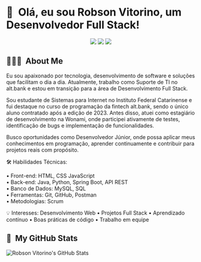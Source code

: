 <h1>👋 &nbsp;Olá, eu sou Robson Vitorino, um  Desenvolvedor Full Stack!</h1>
<p align="center">
<a href="https://www.linkedin.com/in/robson-vitorino-888100253"><img src="https://img.shields.io/badge/-My%20LinkedIn-0077B5?style=flat-square&logo=linkedin&logoColor=white"/></a>
<a href="https://www.instagram.com/vitorinotech?igsh=dnFxMHczczdzM291&utm_source=qr"><img src="https://img.shields.io/badge/-My%20Professional%20IG_-E4405F?style=flat-square&logo=Instagram&logoColor=white"/></a>
<a href="mailto:robson.jrr2612@gmail.com"><img src="https://img.shields.io/badge/-Send%20Me%20a%20Message-D14836?style=flat-square&logo=Gmail&logoColor=white"/></a>

</p>

<h2> 👨🏻‍💻 &nbsp;About Me </h2>

Eu sou apaixonado por tecnologia, desenvolvimento de software e soluções que facilitam o dia a dia. Atualmente, trabalho como Suporte de TI no alt.bank e estou em transição para a área de Desenvolvimento Full Stack.

Sou estudante de Sistemas para Internet no Instituto Federal Catarinense e fui destaque no curso de programação da fintech alt.bank, sendo o único aluno contratado após a edição de 2023. Antes disso, atuei como estagiário de desenvolvimento na Wonami, onde participei ativamente de testes, identificação de bugs e implementação de funcionalidades.

Busco oportunidades como Desenvolvedor Júnior, onde possa aplicar meus conhecimentos em programação, aprender continuamente e contribuir para projetos reais com propósito.

🛠️ Habilidades Técnicas:

 • Front-end: HTML, CSS JavaScript <br> 
 • Back-end: Java, Python, Spring Boot, API REST <br>
 • Banco de Dados: MySQL, SQL <br>
 • Ferramentas: Git, GitHub, Postman <br>
 • Metodologias: Scrum

💡 Interesses: Desenvolvimento Web • Projetos Full Stack • Aprendizado contínuo • Boas práticas de código • Trabalho em equipe


<h2>🚀 &nbsp;My GitHub Stats</h2>

![Robson Vitorino's GitHub Stats](https://github-readme-stats.vercel.app/api?username=RobsonVitorino&show_icons=true&theme=dracula)
